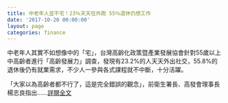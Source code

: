 ```yaml
---
title: 中老年人並不宅！23％天天往外跑 55％退休仍想工作
date: '2017-10-20 00:00:00'
layout: page
categories: finance
---
```


中老年人其實不如想像中的「宅」，台灣高齡化政策暨產業發展協會針對55歲以上中高齡者進行「高齡發展力」調查，發現有23.2%的人天天外出社交，55.8%的退休後仍有就業需求，不少人一參與各式課程就不中斷，十分活躍。 

「大家以為高齡者都不行了，這是完全錯誤的觀念」，前衛生署長、高發會理事長楊志良指出......[詳閱全文](https://udn.com/news/story/7266/2768398)